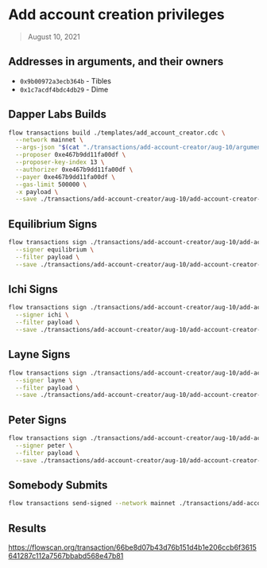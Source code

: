 # Add account creation privileges

> August 10, 2021

## Addresses in arguments, and their owners

- `0x9b00972a3ecb364b` - Tibles
- `0x1c7acdf4bdc4db29` - Dime

## Dapper Labs Builds

```sh
flow transactions build ./templates/add_account_creator.cdc \
  --network mainnet \
  --args-json "$(cat "./transactions/add-account-creator/aug-10/arguments.json")" \
  --proposer 0xe467b9dd11fa00df \
  --proposer-key-index 13 \
  --authorizer 0xe467b9dd11fa00df \
  --payer 0xe467b9dd11fa00df \
  --gas-limit 500000 \
  -x payload \
  --save ./transactions/add-account-creator/aug-10/add-account-creator-aug-10-unsigned.rlp
```

## Equilibrium Signs

```sh
flow transactions sign ./transactions/add-account-creator/aug-10/add-account-creator-aug-10-unsigned.rlp \
  --signer equilibrium \
  --filter payload \
  --save ./transactions/add-account-creator/aug-10/add-account-creator-aug-10-sig-1.rlp
```

## Ichi Signs

```sh
flow transactions sign ./transactions/add-account-creator/aug-10/add-account-creator-aug-10-sig-1.rlp \
  --signer ichi \
  --filter payload \
  --save ./transactions/add-account-creator/aug-10/add-account-creator-aug-10-sig-2.rlp
```

## Layne Signs

```sh
flow transactions sign ./transactions/add-account-creator/aug-10/add-account-creator-aug-10-sig-2.rlp \
  --signer layne \
  --filter payload \
  --save ./transactions/add-account-creator/aug-10/add-account-creator-aug-10-sig-3.rlp
```

## Peter Signs

```sh
flow transactions sign ./transactions/add-account-creator/aug-10/add-account-creator-aug-10-sig-3.rlp \
  --signer peter \
  --filter payload \
  --save ./transactions/add-account-creator/aug-10/add-account-creator-aug-10-sig-complete.rlp
```


## Somebody Submits

```sh
flow transactions send-signed --network mainnet ./transactions/add-account-creator/aug-10/add-account-creator-aug-10-sig-complete.rlp
```

## Results

https://flowscan.org/transaction/66be8d07b43d76b151d4b1e206ccb6f3615641287c112a7567bbabd568e47b81
